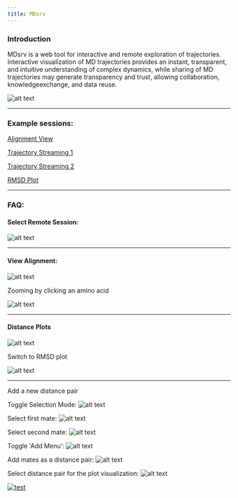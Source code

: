 ```yaml
---
title: MDsrv
---
```

### Introduction

MDsrv is a web tool for interactive and remote exploration of trajectories. Interactive visualization of MD trajectories provides an instant, transparent, and intuitive understanding of  complex dynamics, while sharing of MD trajectories may generate transparency and trust, allowing collaboration, knowledgeexchange, and data reuse.

![alt text](overview.png "Title")

***

### Example sessions:

<a href="https://proteininformatics.informatik.uni-leipzig.de/?session-url=https%3A%2F%2Fremote.sca-ds.de%2Fget%2Fsession%2F9f89ab6d-cffe-4c62-bbfb-e04d2d4a1d17" target="_blank">Alignment View</a>

<a href="https://proteininformatics.informatik.uni-leipzig.de/?session-url=https%3A%2F%2Fremote.sca-ds.de%2Fget%2Fsession%2F99f2becc-5a8c-4745-b74b-f40c21985e47" target="_blank">Trajectory Streaming 1</a>

<a href="https://proteininformatics.informatik.uni-leipzig.de/?session-url=https%3A%2F%2Fremote.sca-ds.de%2Fget%2Fsession%2F1dfedfe9-7b14-4447-b42e-3f2006665cef" target="_blank">Trajectory Streaming 2</a>

<a href="https://proteininformatics.informatik.uni-leipzig.de/?session-url=https%3A%2F%2Fremote.sca-ds.de%2Fget%2Fsession%2F1dfedfe9-7b14-4447-b42e-3f2006665cef" target="_blank">RMSD Plot</a>

***

### FAQ:

#### Select Remote Session:

![alt text](remotesession.png "Select Remote Session")

***

#### View Alignment:

![alt text](alignment1.png "View Alignment")

Zooming by clicking an amino acid

![alt text](alignment2.png "Select an amino acid to zoom")

***

#### Distance Plots

![alt text](distance.png "View Distance Plot")

Switch to RMSD plot

![alt text](rmsd.png "View RMSD Plot")

***

Add a new distance pair

Toggle Selection Mode:
![alt text](toggle.png "Toggle Selection Mode")

Select first mate:
![alt text](select1.png "Select first mate")

Select second mate:
![alt text](select2.png "Select second mate")

Toggle 'Add Menu':
![alt text](add.png "Toggle Add Menu")

Add mates as a distance pair:
![alt text](add-distance.png "Add mates as a distance pair")

Select distance pair for the plot visualization:
![alt text](select-distance.png "Select distance pair for the plot")

[![test](select-distance.png)](select-distance.png)